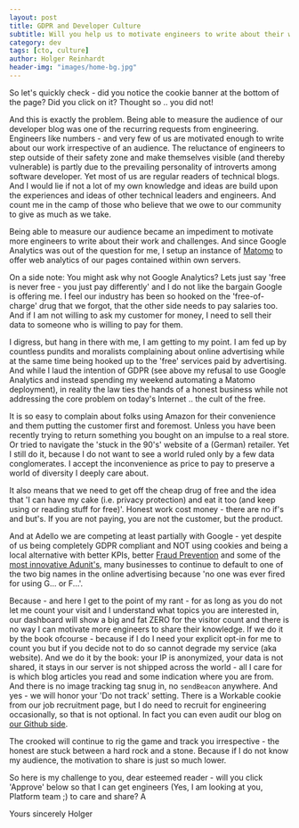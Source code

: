 ```yaml
---
layout: post
title: GDPR and Developer Culture
subtitle: Will you help us to motivate engineers to write about their work?
category: dev
tags: [cto, culture]
author: Holger Reinhardt
header-img: "images/home-bg.jpg"
---
```


So let's quickly check - did you notice the cookie banner at the bottom of the page? Did you click on it? Thought so .. you did not! 

And this is exactly the problem. Being able to measure the audience of our developer blog was one of the recurring requests from engineering. Engineers like numbers - and very few of us are motivated enough to write about our work irrespective of an audience. The reluctance of engineers to step outside of their safety zone and make themselves visible (and thereby vulnerable) is partly due to the prevailing personality of introverts among software developer. Yet most of us are regular readers of technical blogs. And I would lie if not a lot of my own knowledge and ideas are build upon the experiences and ideas of other technical leaders and engineers. And count me in the camp of those who believe that we owe to our community to give as much as we take.

Being able to measure our audience became an impediment to motivate more engineers to write about their work and challenges. And since Google Analytics was out of the question for me, I setup an instance of [Matomo](https://matomo.org) to offer web analytics of our pages contained within own servers. 

On a side note: You might ask why not Google Analytics? Lets just say 'free is never free - you just pay differently' and I do not like the bargain Google is offering me. I feel our industry has been so hooked on the 'free-of-charge' drug that we forgot, that the other side needs to pay salaries too. And if I am not willing to ask my customer for money, I need to sell their data to someone who is willing to pay for them. 

I digress, but hang in there with me, I am getting to my point. I am fed up by countless pundits and moralists complaining about online advertising while at the same time being hooked up to the 'free' services paid by advertising. And while I laud the intention of GDPR (see above my refusal to use Google Analytics and instead spending my weekend automating a Matomo deployment), in reality the law ties the hands of a honest business while not addressing the core problem on today's Internet .. the cult of the free. 

It is so easy to complain about folks using Amazon for their convenience and them putting the customer first and foremost. Unless you have been recently trying to return something you bought on an impulse to a real store. Or tried to navigate the 'stuck in the 90's' website of a (German) retailer. Yet I still do it, because I do not want to see a world ruled only by a few data conglomerates. I accept the inconvenience as price to pay to preserve a world of diversity I deeply care about.

It also means that we need to get off the cheap drug of free and the idea that 'I can have my cake (i.e. privacy protection) and eat it too (and keep using or reading stuff for free)'. Honest work cost money - there are no if's and but's. If you are not paying, you are not the customer, but the product.

And at Adello we are competing at least partially with Google - yet despite of us being completely GDPR compliant and NOT using cookies and being a local alternative with better KPIs, better [Fraud Prevention](https://www.adello.com/products/our-products/) and some of the [most innovative Adunit's](https://www.adello.com/products/creative-gallery/), many businesses to continue to default to one of the two big names in the online advertising because 'no one was ever fired for using G... or F...'. 

Because - and here I get to the point of my rant - for as long as you do not let me count your visit and I understand what topics you are interested in, our dashboard will show a big and fat ZERO for the visitor count and there is no way I can motivate more engineers to share their knowledge. If we do it by the book ofcourse - because if I do I need your explicit opt-in for me to count you but if you decide not to do so cannot degrade my service (aka website). And we do it by the book: your IP is anonymized, your data is not shared, it stays in our server is not shipped across the world - all I care for is which blog articles you read and some indication where you are from. And there is no image tracking tag snug in, no `sendBeacon` anywhere. And yes - we will honor your 'Do not track' setting. There is a Workable cookie from our job recruitment page, but I do need to recruit for engineering occasionally, so that is not optional. In fact you can even audit our blog on [our Github side](https://github.com/adello/adello.github.io).

The crooked will continue to rig the game and track you irrespective - the honest are stuck between a hard rock and a stone. Because if I do not know my audience, the motivation to share is just so much lower. 

So here is my challenge to you, dear esteemed reader - will you click 'Approve' below so that I can get engineers (Yes, I am looking at you, Platform team ;) to care and share? A

Yours sincerely
Holger